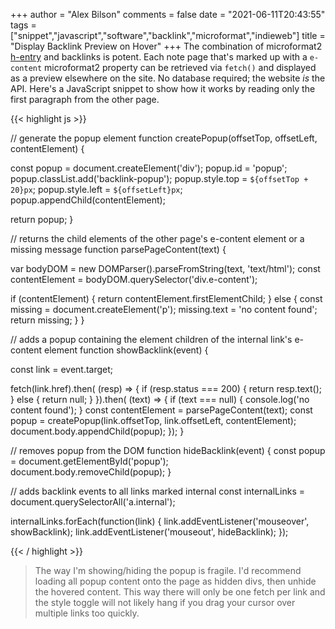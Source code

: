 +++
author = "Alex Bilson"
comments = false
date = "2021-06-11T20:43:55"
tags = ["snippet","javascript","software","backlink","microformat","indieweb"]
title = "Display Backlink Preview on Hover"
+++
The combination of microformat2 [h-entry](http://microformats.org/wiki/h-entry) and backlinks is potent. Each note page that's marked up with a `e-content` microformat2 property can be retrieved via `fetch()` and displayed as a preview elsewhere on the site. No database required; the website _is_ the API. Here's a JavaScript snippet to show how it works by reading only the first paragraph from the other page.

{{< highlight js >}}

// generate the popup element
function createPopup(offsetTop, offsetLeft, contentElement) {

  const popup = document.createElement('div');
  popup.id = 'popup';
  popup.classList.add('backlink-popup');
  popup.style.top = `${offsetTop + 20}px`;
  popup.style.left = `${offsetLeft}px`;
  popup.appendChild(contentElement);

  return popup;
}

// returns the child elements of the other page's e-content element or a missing message
function parsePageContent(text) {

  var bodyDOM = new DOMParser().parseFromString(text, 'text/html');
  const contentElement = bodyDOM.querySelector('div.e-content');

  if (contentElement) {
    return contentElement.firstElementChild;
  } else {
    const missing = document.createElement('p');
    missing.text = 'no content found';
    return missing;
  }
}

// adds a popup containing the element children of the internal link's e-content element
function showBacklink(event) {

  const link = event.target;

  fetch(link.href).then( (resp) => {
    if (resp.status === 200) {
      return resp.text();
    } else {
      return null;
    }
  }).then( (text) => {
    if (text === null) { console.log('no content found'); }
    const contentElement = parsePageContent(text);
    const popup = createPopup(link.offsetTop, link.offsetLeft, contentElement);
    document.body.appendChild(popup);
  });
}

// removes popup from the DOM
function hideBacklink(event) {
  const popup = document.getElementById('popup');
  document.body.removeChild(popup);
}

// adds backlink events to all links marked internal
const internalLinks = document.querySelectorAll('a.internal');

internalLinks.forEach(function(link) {
  link.addEventListener('mouseover', showBacklink);
  link.addEventListener('mouseout', hideBacklink);
});

{{< / highlight >}}

> The way I'm showing/hiding the popup is fragile. I'd recommend loading all popup content onto the page as hidden divs, then unhide the hovered content. This way there will only be one fetch per link and the style toggle will not likely hang if you drag your cursor over multiple links too quickly.
    